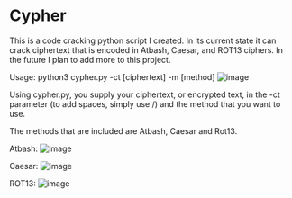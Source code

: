 # Cypher
This is a code cracking python script I created. In its current state it can crack ciphertext that is encoded in Atbash, Caesar,  and ROT13 ciphers. In the future I plan to add more to this project.

Usage: python3 cypher.py -ct [ciphertext] -m [method]
![image](https://github.com/user-attachments/assets/7035f812-3a93-477a-bf47-f8fa53d9fd9e)


Using cypher.py, you supply your ciphertext, or encrypted text, in the -ct parameter (to add spaces, simply use /) and the method that you want to use.

The methods that are included are Atbash, Caesar and Rot13.

Atbash:
![image](https://github.com/user-attachments/assets/08310c25-4b09-4742-8f2c-7e954d09147b)

Caesar:
![image](https://github.com/user-attachments/assets/f8cec085-1ede-48bd-b9b0-b6bb7523c298)

ROT13:
![image](https://github.com/user-attachments/assets/ebe30e0a-2759-44a6-998b-a9173eacdfe0)
